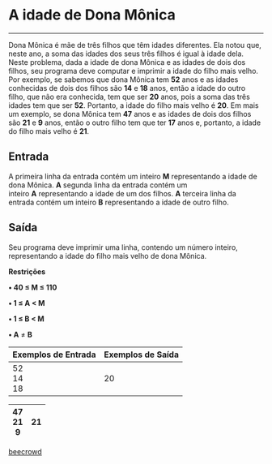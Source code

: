 # A idade de Dona Mônica

---

Dona Mônica é mãe de três filhos que têm idades diferentes. Ela notou que, neste ano, a soma das idades dos seus três filhos é igual à idade dela. Neste problema, dada a idade de dona Mônica e as idades de dois dos filhos, seu programa deve computar e imprimir a idade do filho mais velho. Por exemplo, se sabemos que dona Mônica tem **52** anos e as idades conhecidas de dois dos filhos são **14** e **18** anos, então a idade do outro filho, que não era conhecida, tem que ser **20** anos, pois a soma das três idades tem que ser **52**. Portanto, a idade do filho mais velho é **20**. Em mais um exemplo, se dona Mônica tem **47** anos e as idades de dois dos filhos são **21** e **9** anos, então o outro filho tem que ter **17** anos e, portanto, a idade do filho mais velho é **21**.

## Entrada

A primeira linha da entrada contém um inteiro **M** representando a idade de dona Mônica. **A** segunda linha da entrada contém um inteiro **A** representando a idade de um dos filhos. **A** terceira linha da entrada contém um inteiro **B** representando a idade de outro filho.

## Saída

Seu programa deve imprimir uma linha, contendo um número inteiro, representando a idade do filho mais velho de dona Mônica.

**Restrições**

**• 40 ≤ M ≤ 110**

**• 1 ≤ A < M**

**• 1 ≤ B < M**

**• A** ≠ **B**

| Exemplos de Entrada | Exemplos de Saída |
| ------------------- | ----------------- |
| 52 <br/>14 <br/>18  | 20                |

| 47 <br/>21 <br/>9 | 21  |
| ----------------- | --- |

[beecrowd](https://www.beecrowd.com.br/judge/en/problems/view/3047)
